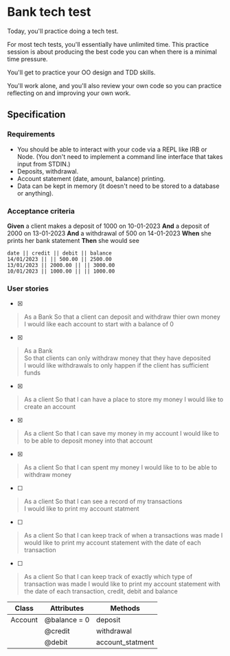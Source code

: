 # Bank tech test 
Today, you'll practice doing a tech test.

For most tech tests, you'll essentially have unlimited time. This practice session is about producing the best code you can when there is a minimal time pressure.

You'll get to practice your OO design and TDD skills.

You'll work alone, and you'll also review your own code so you can practice reflecting on and improving your own work.


## Specification

### Requirements
* You should be able to interact with your code via a REPL like IRB or Node. (You don't need to implement a command line interface that takes input from STDIN.)
* Deposits, withdrawal.
* Account statement (date, amount, balance) printing.
* Data can be kept in memory (it doesn't need to be stored to a database or anything).

### Acceptance criteria
**Given** a client makes a deposit of 1000 on 10-01-2023
**And** a deposit of 2000 on 13-01-2023
**And** a withdrawal of 500 on 14-01-2023
**When** she prints her bank statement
**Then** she would see

```
date || credit || debit || balance
14/01/2023 || || 500.00 || 2500.00
13/01/2023 || 2000.00 || || 3000.00
10/01/2023 || 1000.00 || || 1000.00

```

### User stories


-[x]
> As a Bank
> So that a client can deposit and withdraw thier own money   
> I would like each account to start with a balance of 0   

-[x]
> As a Bank   
>So that clients can only withdraw money that they have deposited   
>I would like withdrawals to only happen if the client has sufficient funds   

-[x]
> As a client
> So that I can have a place to store my money 
> I would like to create an account

-[x]
> As a client
> So that I can save my money in my account
> I would like to to be able to deposit money into that account

-[x]
> As a client
> So that I can spent my money 
> I would like to to be able to withdraw money


-[ ]
> As a client
> So that I can see a record of my transactions  
> I would like to print my account statment


-[ ]
> As a client
> So that I can keep track of when a transactions was made
> I would like to print my account statement with the date of each transaction

-[ ]
> As a client
> So that I can keep track of exactly which type of transaction was made
> I would like to print my account statement with the date of each transaction, credit, debit and balance



| Class       | Attributes   |Methods        |
| ----------- | ----------- |----------------|
| Account     | @balance = 0|      deposit   |
|             |   @credit   |     withdrawal |
|             |   @debit    |account_statment|